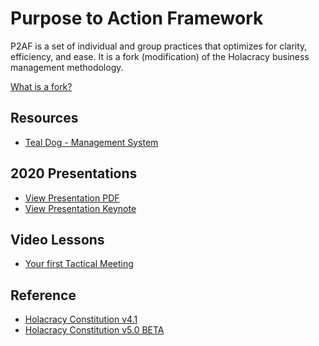 # Purpose to Action Framework

P2AF is a set of individual and group practices that optimizes for clarity, efficiency, and ease. It is a fork
(modification) of the Holacracy business management methodology.

[What is a fork?](https://en.wikipedia.org/wiki/Fork_(software_development))

## Resources

- [Teal Dog - Management System](https://teal.dog)

## 2020 Presentations

- [View Presentation PDF](presentation.pdf)
- [View Presentation Keynote](keynote.html)

## Video Lessons

- [Your first Tactical Meeting](https://teal.dog/free-lesson/vV5L)

## Reference

- [Holacracy Constitution v4.1](https://github.com/holacracyone/Holacracy-Constitution/tree/0aa0b23987b0d745bcb7701cd48f7cecc7924602)
- [Holacracy Constitution v5.0 BETA](https://github.com/holacracyone/Holacracy-Constitution)
